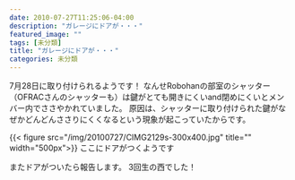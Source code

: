```yaml
---
date: 2010-07-27T11:25:06-04:00
description: "ガレージにドアが・・・"
featured_image: ""
tags: [未分類]
title: "ガレージにドアが・・・"
categories: 未分類
---
```


7月28日に取り付けられるようです！
なんせRobohanの部室のシャッター（OFRACさんのシャッターも）は鍵がとても開きにくいand閉めにくいとメンバー内でささやかれていました。
原因は、シャッターに取り付けられた鍵がなぜかどんどんささりにくくなるという現象が起こっていたからです。

{{< figure src="/img/20100727/CIMG2129s-300x400.jpg" title="" width="500px">}}
ここにドアがつくようです

またドアがついたら報告します。
3回生の西でした！
